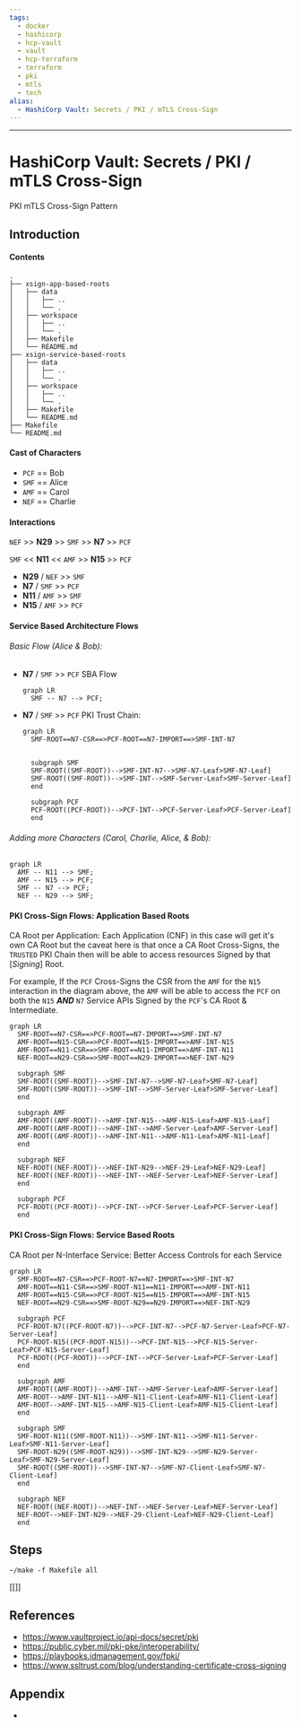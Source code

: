 ```yaml
---
tags:
  - docker
  - hashicorp
  - hcp-vault
  - vault
  - hcp-terraform
  - terraform
  - pki
  - mtls
  - tech
alias:
  - HashiCorp Vault: Secrets / PKI / mTLS Cross-Sign
---
```


---
# HashiCorp Vault: Secrets / PKI / mTLS Cross-Sign

PKI mTLS Cross-Sign Pattern

## Introduction

#### Contents

```shell
.
├── xsign-app-based-roots
│   ├── data
│   │   ├── ..
│   │   └── .
│   ├── workspace
│   │   ├── ..
│   │   └── .
│   ├── Makefile
│   └── README.md
├── xsign-service-based-roots
│   ├── data
│   │   ├── ..
│   │   └── .
│   ├── workspace
│   │   ├── ..
│   │   └── .
│   ├── Makefile
│   └── README.md
├── Makefile
└── README.md
```

#### Cast of Characters

- `PCF` == Bob
- `SMF` == Alice
- `AMF` == Carol
- `NEF` == Charlie

#### Interactions

`NEF` >> **N29** >> `SMF` >> **N7** >> `PCF`

`SMF` << **N11** << `AMF` >> **N15** >> `PCF`

- **N29** / `NEF` >> `SMF`
- **N7**  / `SMF` >> `PCF`
- **N11** / `AMF` >> `SMF`
- **N15** / `AMF` >> `PCF`

#### Service Based Architecture Flows

###### Basic Flow (Alice & Bob):

- **N7**  / `SMF` >> `PCF` SBA Flow
  ```mermaid
  graph LR
    SMF -- N7 --> PCF;
  ```


- **N7**  / `SMF` >> `PCF` PKI Trust Chain:
  ```mermaid
  graph LR 
    SMF-ROOT==N7-CSR==>PCF-ROOT==N7-IMPORT==>SMF-INT-N7


    subgraph SMF
    SMF-ROOT((SMF-ROOT))-->SMF-INT-N7-->SMF-N7-Leaf>SMF-N7-Leaf]
    SMF-ROOT((SMF-ROOT))-->SMF-INT-->SMF-Server-Leaf>SMF-Server-Leaf]
    end

    subgraph PCF
    PCF-ROOT((PCF-ROOT))-->PCF-INT-->PCF-Server-Leaf>PCF-Server-Leaf]
    end

  ```
###### Adding more Characters (Carol, Charlie, Alice, & Bob):

```mermaid
graph LR
  AMF -- N11 --> SMF;
  AMF -- N15 --> PCF;
  SMF -- N7 --> PCF;
  NEF -- N29 --> SMF;
```

#### PKI Cross-Sign Flows: Application Based Roots

CA Root per Application: Each Application (CNF) in this case will get it's own CA Root but the caveat here is that once a CA Root Cross-Signs, the `TRUSTED` PKI Chain then will be able to access resources Signed by that [*Signing*] Root.

For example, If the `PCF` Cross-Signs the CSR from the `AMF` for the `N15` interaction in the diagram above, the `AMF` will be able to access the `PCF` on both the `N15` ***AND*** `N7` Service APIs Signed by the `PCF`'s CA Root & Intermediate.

```mermaid
graph LR 
  SMF-ROOT==N7-CSR==>PCF-ROOT==N7-IMPORT==>SMF-INT-N7
  AMF-ROOT==N15-CSR==>PCF-ROOT==N15-IMPORT==>AMF-INT-N15
  AMF-ROOT==N11-CSR==>SMF-ROOT==N11-IMPORT==>AMF-INT-N11
  NEF-ROOT==N29-CSR==>SMF-ROOT==N29-IMPORT==>NEF-INT-N29

  subgraph SMF
  SMF-ROOT((SMF-ROOT))-->SMF-INT-N7-->SMF-N7-Leaf>SMF-N7-Leaf]
  SMF-ROOT((SMF-ROOT))-->SMF-INT-->SMF-Server-Leaf>SMF-Server-Leaf]
  end

  subgraph AMF
  AMF-ROOT((AMF-ROOT))-->AMF-INT-N15-->AMF-N15-Leaf>AMF-N15-Leaf]
  AMF-ROOT((AMF-ROOT))-->AMF-INT-->AMF-Server-Leaf>AMF-Server-Leaf]
  AMF-ROOT((AMF-ROOT))-->AMF-INT-N11-->AMF-N11-Leaf>AMF-N11-Leaf]
  end

  subgraph NEF
  NEF-ROOT((NEF-ROOT))-->NEF-INT-N29-->NEF-29-Leaf>NEF-N29-Leaf]
  NEF-ROOT((NEF-ROOT))-->NEF-INT-->NEF-Server-Leaf>NEF-Server-Leaf]
  end

  subgraph PCF
  PCF-ROOT((PCF-ROOT))-->PCF-INT-->PCF-Server-Leaf>PCF-Server-Leaf]
  end

```

#### PKI Cross-Sign Flows: Service Based Roots

CA Root per N-Interface Service: Better Access Controls for each Service


```mermaid
graph LR 
  SMF-ROOT==N7-CSR==>PCF-ROOT-N7==N7-IMPORT==>SMF-INT-N7
  AMF-ROOT==N11-CSR==>SMF-ROOT-N11==N11-IMPORT==>AMF-INT-N11
  AMF-ROOT==N15-CSR==>PCF-ROOT-N15==N15-IMPORT==>AMF-INT-N15
  NEF-ROOT==N29-CSR==>SMF-ROOT-N29==N29-IMPORT==>NEF-INT-N29

  subgraph PCF
  PCF-ROOT-N7((PCF-ROOT-N7))-->PCF-INT-N7-->PCF-N7-Server-Leaf>PCF-N7-Server-Leaf]
  PCF-ROOT-N15((PCF-ROOT-N15))-->PCF-INT-N15-->PCF-N15-Server-Leaf>PCF-N15-Server-Leaf]
  PCF-ROOT((PCF-ROOT))-->PCF-INT-->PCF-Server-Leaf>PCF-Server-Leaf]
  end

  subgraph AMF
  AMF-ROOT((AMF-ROOT))-->AMF-INT-->AMF-Server-Leaf>AMF-Server-Leaf]
  AMF-ROOT-->AMF-INT-N11-->AMF-N11-Client-Leaf>AMF-N11-Client-Leaf]
  AMF-ROOT-->AMF-INT-N15-->AMF-N15-Client-Leaf>AMF-N15-Client-Leaf]
  end

  subgraph SMF
  SMF-ROOT-N11((SMF-ROOT-N11))-->SMF-INT-N11-->SMF-N11-Server-Leaf>SMF-N11-Server-Leaf]
  SMF-ROOT-N29((SMF-ROOT-N29))-->SMF-INT-N29-->SMF-N29-Server-Leaf>SMF-N29-Server-Leaf]
  SMF-ROOT((SMF-ROOT))-->SMF-INT-N7-->SMF-N7-Client-Leaf>SMF-N7-Client-Leaf]
  end

  subgraph NEF
  NEF-ROOT((NEF-ROOT))-->NEF-INT-->NEF-Server-Leaf>NEF-Server-Leaf]
  NEF-ROOT-->NEF-INT-N29-->NEF-29-Client-Leaf>NEF-N29-Client-Leaf]
  end

```

## Steps

```shell
~/make -f Makefile all
```

[[]]

## References
- https://www.vaultproject.io/api-docs/secret/pki
- https://public.cyber.mil/pki-pke/interoperability/
- https://playbooks.idmanagement.gov/fpki/
- https://www.ssltrust.com/blog/understanding-certificate-cross-signing

## Appendix

- 
